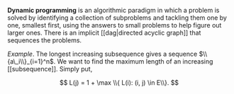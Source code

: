 **Dynamic programming** is an algorithmic paradigm in which a problem is solved by identifying a collection of subproblems and tackling them one by one, smallest first, using the answers to small problems to help figure out larger ones. There is an implicit [[dag|directed acyclic graph]] that sequences the problems.

_Example_. The longest increasing subsequence gives a sequence $\\{a\_i\\}_{i=1}^n$. We want to find the maximum length of an increasing [[subsequence]]. Simply put,

$$
L(j) = 1 + \max \\{ L(i): (i, j) \in E\\}.
$$